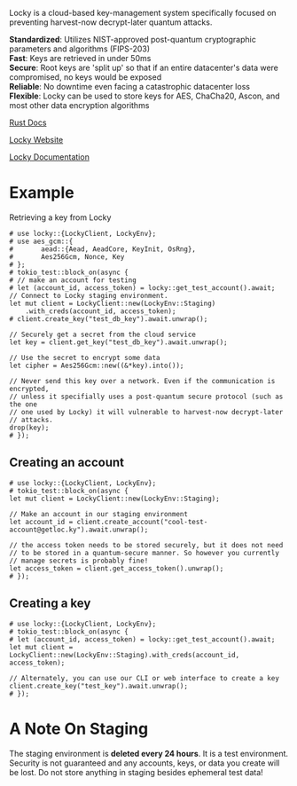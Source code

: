 Locky is a cloud-based key-management system specifically focused on preventing
harvest-now decrypt-later quantum attacks.

**Standardized**: Utilizes NIST-approved post-quantum cryptographic parameters and algorithms (FIPS-203)<br>
**Fast**: Keys are retrieved in under 50ms<br>
**Secure**: Root keys are 'split up' so that if an entire datacenter's data were compromised, no keys would be exposed<br>
**Reliable**: No downtime even facing a catastrophic datacenter loss<br>
**Flexible**: Locky can be used to store keys for AES, ChaCha20, Ascon, and most other data encryption algorithms<br>

[Rust Docs](https://docs.rs/locky/latest/locky/)

[Locky Website](https://getloc.ky)

[Locky Documentation](https://gitbook.getloc.ky)

# Example
Retrieving a key from Locky
```
# use locky::{LockyClient, LockyEnv};
# use aes_gcm::{
#       aead::{Aead, AeadCore, KeyInit, OsRng},
#       Aes256Gcm, Nonce, Key
# };
# tokio_test::block_on(async {
# // make an account for testing
# let (account_id, access_token) = locky::get_test_account().await;
// Connect to Locky staging environment.
let mut client = LockyClient::new(LockyEnv::Staging)
    .with_creds(account_id, access_token);
# client.create_key("test_db_key").await.unwrap();

// Securely get a secret from the cloud service
let key = client.get_key("test_db_key").await.unwrap();

// Use the secret to encrypt some data
let cipher = Aes256Gcm::new((&*key).into());

// Never send this key over a network. Even if the communication is encrypted,
// unless it specifially uses a post-quantum secure protocol (such as the one
// one used by Locky) it will vulnerable to harvest-now decrypt-later
// attacks.
drop(key);
# });
```

## Creating an account
```
# use locky::{LockyClient, LockyEnv};
# tokio_test::block_on(async {
let mut client = LockyClient::new(LockyEnv::Staging);

// Make an account in our staging environment
let account_id = client.create_account("cool-test-account@getloc.ky").await.unwrap();

// the access token needs to be stored securely, but it does not need
// to be stored in a quantum-secure manner. So however you currently
// manage secrets is probably fine!
let access_token = client.get_access_token().unwrap();
# });
```

## Creating a key
```
# use locky::{LockyClient, LockyEnv};
# tokio_test::block_on(async {
# let (account_id, access_token) = locky::get_test_account().await;
let mut client = LockyClient::new(LockyEnv::Staging).with_creds(account_id, access_token);

// Alternately, you can use our CLI or web interface to create a key
client.create_key("test_key").await.unwrap();
# });
```

# A Note On Staging
The staging environment is **deleted every 24 hours**. It is a test environment.
Security is not guaranteed and any accounts, keys, or data you create
will be lost. Do not store anything in staging besides ephemeral test data!
